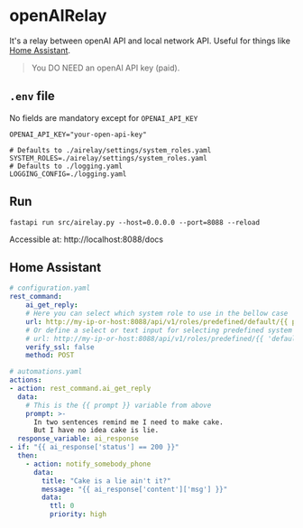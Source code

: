 # openAIRelay

It's a relay between openAI API and local network API. Useful for things like [Home Assistant](https://www.home-assistant.io/).

> You DO NEED an openAI API key (paid).

## `.env` file
No fields are mandatory except for `OPENAI_API_KEY`

```.dotenv
OPENAI_API_KEY="your-open-api-key"

# Defaults to ./airelay/settings/system_roles.yaml
SYSTEM_ROLES=./airelay/settings/system_roles.yaml
# Defaults to ./logging.yaml
LOGGING_CONFIG=./logging.yaml
```

## Run
```shell
fastapi run src/airelay.py --host=0.0.0.0 --port=8088 --reload
```
Accessible at: http://localhost:8088/docs

## Home Assistant

```yaml
# configuration.yaml
rest_command:
    ai_get_reply:
    # Here you can select which system role to use in the bellow case 'default' role is selected (e.g.: '.../default/...')
    url: http://my-ip-or-host:8088/api/v1/roles/predefined/default/{{ prompt }}
    # Or define a select or text input for selecting predefined system roles:
    # url: http://my-ip-or-host:8088/api/v1/roles/predefined/{{ 'default' if states('input_text.ai_default_system_role') | length == 0 else states('input_text.ai_default_system_role')}}/{{ prompt }}
    verify_ssl: false
    method: POST

# automations.yaml
actions:
- action: rest_command.ai_get_reply
  data:
    # This is the {{ prompt }} variable from above
    prompt: >-
      In two sentences remind me I need to make cake.
      But I have no idea cake is lie.
  response_variable: ai_response
- if: "{{ ai_response['status'] == 200 }}"
  then:
    - action: notify_somebody_phone
      data:
        title: "Cake is a lie ain't it?"
        message: "{{ ai_response['content']['msg'] }}"
        data:
          ttl: 0
          priority: high
```
